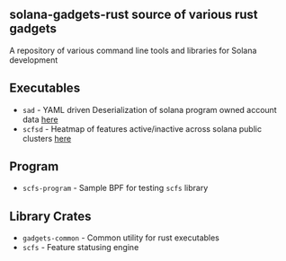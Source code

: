 ## solana-gadgets-rust source of various rust gadgets

A repository of various command line tools and libraries for Solana development

## Executables
* `sad` - YAML driven Deserialization of solana program owned account data [here](sad/README.md)
* `scfsd` - Heatmap of features active/inactive across solana public clusters [here](scfsd/README.md)

## Program
* `scfs-program` - Sample BPF for testing `scfs` library

## Library Crates
* `gadgets-common` - Common utility for rust executables
* `scfs` - Feature statusing engine
